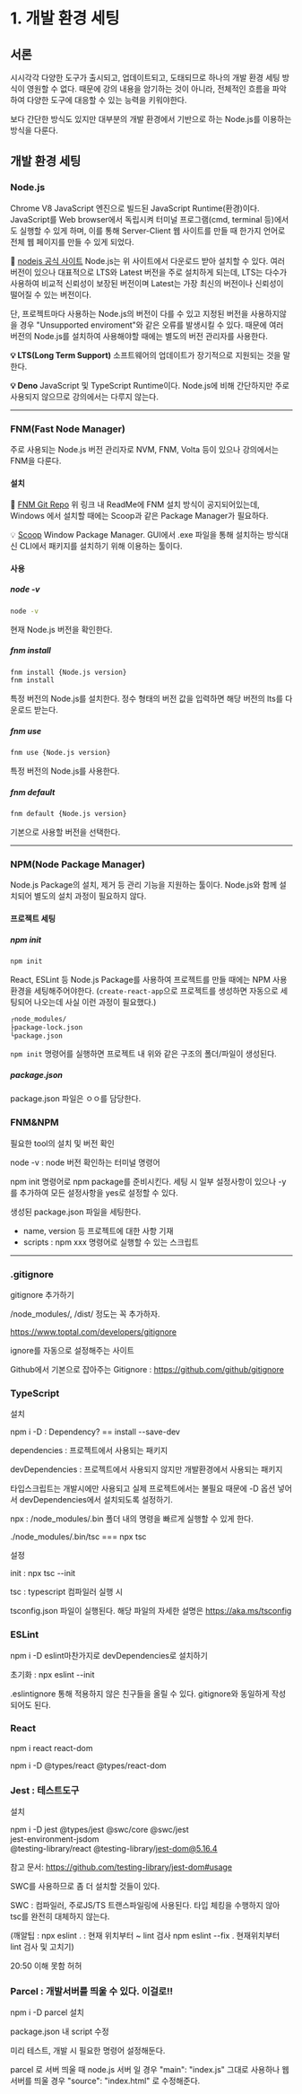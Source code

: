 # 1. 개발 환경 세팅

## 서론

시시각각 다양한 도구가 출시되고, 업데이트되고, 도태되므로 하나의 개발 환경 세팅 방식이 영원할 수 없다.
때문에 강의 내용을 암기하는 것이 아니라, 전체적인 흐름을 파악하여 다양한 도구에 대응할 수 있는 능력을 키워야한다.

보다 간단한 방식도 있지만 대부분의 개발 환경에서 기반으로 하는 Node.js를 이용하는 방식을 다룬다.

## 개발 환경 세팅

### Node.js

Chrome V8 JavaScript 엔진으로 빌드된 JavaScript Runtime(환경)이다.
JavaScript를 Web browser에서 독립시켜 터미널 프로그램(cmd, terminal 등)에서도 실행할 수 있게 하며, 이를 통해 Server-Client 웹 사이트를 만들 때 한가지 언어로 전체 웹 페이지를 만들 수 있게 되었다.

📌 [nodejs 공식 사이트](https://nodejs.org/)
Node.js는 위 사이트에서 다운로드 받아 설치할 수 있다.
여러 버전이 있으나 대표적으로 LTS와 Latest 버전을 주로 설치하게 되는데, LTS는 다수가 사용하여 비교적 신뢰성이 보장된 버전이며 Latest는 가장 최신의 버전이나 신뢰성이 떨어질 수 있는 버전이다.

단, 프로젝트마다 사용하는 Node.js의 버전이 다를 수 있고 지정된 버전을 사용하지않을 경우 "Unsupported enviroment"와 같은 오류를 발생시킬 수 있다. 때문에 여러 버전의 Node.js를 설치하여 사용해야할 때에는 별도의 버전 관리자를 사용한다.

  **💡 LTS(Long Term Support)**
  소프트웨어의 업데이트가 장기적으로 지원되는 것을 말한다.

  **💡 Deno**
  JavaScript 및 TypeScript Runtime이다.
  Node.js에 비해 간단하지만 주로 사용되지 않으므로 강의에서는 다루지 않는다.

---

### FNM(Fast Node Manager)

주로 사용되는 Node.js 버전 관리자로 NVM, FNM, Volta 등이 있으나 강의에서는 FNM을 다룬다.

#### 설치

📌 [FNM Git Repo](https://github.com/Schniz/fnm)
위 링크 내 ReadMe에 FNM 설치 방식이 공지되어있는데, Windows 에서 설치할 때에는 Scoop과 같은 Package Manager가 필요하다.

  💡 [Scoop](https://scoop.sh/)
  Window Package Manager. GUI에서 .exe 파일을 통해 설치하는 방식대신 CLI에서 패키지를 설치하기 위해 이용하는 툴이다.

#### 사용

##### node -v

```bash
node -v
```

현재 Node.js 버전을 확인한다.

##### fnm install

```bash
fnm install {Node.js version}
fnm install 
```

특정 버전의 Node.js를 설치한다.
정수 형태의 버전 값을 입력하면 해당 버전의 lts를 다운로드 받는다.

##### fnm use

```bash
fnm use {Node.js version}
```

특정 버전의 Node.js를 사용한다.

##### fnm default

```bash
fnm default {Node.js version}
```

기본으로 사용할 버전을 선택한다.

---

### NPM(Node Package Manager)

Node.js Package의 설치, 제거 등 관리 기능을 지원하는 툴이다. Node.js와 함께 설치되어 별도의 설치 과정이 필요하지 않다.

#### 프로젝트 세팅

##### npm init

```bash
npm init
```

React, ESLint 등 Node.js Package를 사용하여 프로젝트를 만들 때에는 NPM 사용 환경을 세팅해주어야한다.
(`create-react-app`으로 프로젝트를 생성하면 자동으로 세팅되어 나오는데 사실 이런 과정이 필요했다.)

```bash
┌node_modules/
├package-lock.json
└package.json
```

`npm init` 명령어를 실행하면 프로젝트 내 위와 같은 구조의 폴더/파일이 생성된다.

##### package.json

package.json 파일은 ㅇㅇ를 담당한다.


### FNM&NPM
필요한 tool의 설치 및 버전 확인

node -v : node 버전 확인하는 터미널 명령어

npm init 명령어로 npm package를 준비시킨다.
세팅 시 일부 설정사항이 있으나 -y 를 추가하여 모든 설정사항을 yes로 설정할 수 있다.

생성된 package.json 파일을 세팅한다.

- name, version 등 프로젝트에 대한 사항 기재
- scripts : npm xxx 명령어로 실행할 수 있는 스크립트

---

### .gitignore

gitignore 추가하기

/node_modules/, /dist/ 정도는 꼭 추가하자.

https://www.toptal.com/developers/gitignore

ignore를 자동으로 설정해주는 사이트

Github에서 기본으로 잡아주는 Gitignore : https://github.com/github/gitignore



### TypeScript

설치

npm i -D : Dependency?  == install --save-dev

dependencies : 프로젝트에서 사용되는 패키지

devDependencies : 프로젝트에서 사용되지 않지만 개발환경에서 사용되는 패키지

타입스크립트는 개발시에만 사용되고 실제 프로젝트에서는 불필요 때문에 -D 옵션 넣어서 devDependencies에서 설치되도록 설정하기.



npx : /node_modules/.bin 폴더 내의 명령을 빠르게 실행할 수 있게 한다.

./node_modules/.bin/tsc === npx tsc



설정

init : npx tsc --init

tsc : typescript 컴파일러 실행 시 

tsconfig.json 파일이 실행된다. 해당 파일의 자세한 설명은 https://aka.ms/tsconfig



### ESLint 

npm i -D eslint마찬가지로 devDependencies로 설치하기 

초기화 : npx eslint --init

.eslintignore 통해 적용하지 않은 친구들을 올릴 수 있다. gitignore와 동일하게 작성되어도 된다.



### React

npm i react react-dom

npm i -D @types/react @types/react-dom



### Jest  : 테스트도구

설치

npm i -D jest @types/jest @swc/core @swc/jest \
    jest-environment-jsdom \
    @testing-library/react @testing-library/jest-dom@5.16.4

참고 문서: https://github.com/testing-library/jest-dom#usage

SWC를 사용하므로 좀 더 설치할 것들이 있다.

SWC : 컴파일러, 주로JS/TS 트랜스파일링에 사용된다. 타입 체킹을 수행하지 않아 tsc를 완전히 대체하지 않는다.

(깨알팁 : npx eslint . : 현재 위치부터 ~ lint 검사 npm eslint --fix . 현재위치부터 lint 검사 및 고치기)

20:50 이해 못함 허허



### Parcel  : 개발서버를 띄울 수 있다.  이걸로!!

npm i -D parcel 설치



package.json 내 script 수정

미리 테스트, 개발 시 필요한 명령어 설정해둔다. 



parcel 로 서버 띄울 때  node.js 서버 일 경우 "main": "index.js" 그대로 사용하나 웹 서버를 띄울 경우 "source": "index.html" 로 수정해준다.

